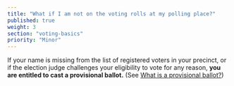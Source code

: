 ```yaml
---
title: "What if I am not on the voting rolls at my polling place?"
published: true
weight: 3
section: "voting-basics"
priority: "Minor"
---
```

If your name is missing from the list of registered voters in your precinct, or if the election judge challenges your eligibility to vote for any reason, **you are entitled to cast a provisional ballot.** (See [What is a provisional ballot?](#item-what-is-provisional-ballot))  
